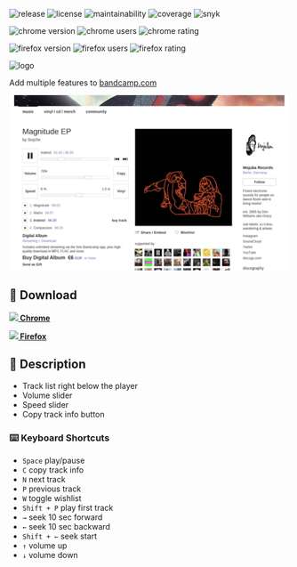 ![release](https://img.shields.io/github/v/release/bamdadsabbagh/bandcamp-plus--extension)
![license](https://img.shields.io/github/license/bamdadsabbagh/bandcamp-plus--extension)
![maintainability](https://img.shields.io/codeclimate/maintainability/bamdadsabbagh/bandcamp-plus--extension)
![coverage](https://img.shields.io/codeclimate/coverage/bamdadsabbagh/bandcamp-plus--extension)
![snyk](https://img.shields.io/snyk/vulnerabilities/github/bamdadsabbagh/bandcamp-plus--extension)

![chrome version](https://img.shields.io/chrome-web-store/v/hggjmjobahhmbmnfndhdgidchhhhjkad?label=chrome)
![chrome users](https://img.shields.io/chrome-web-store/users/hggjmjobahhmbmnfndhdgidchhhhjkad)
![chrome rating](https://img.shields.io/chrome-web-store/stars/hggjmjobahhmbmnfndhdgidchhhhjkad)

![firefox version](https://img.shields.io/amo/v/bandcamp?label=firefox)
![firefox users](https://img.shields.io/amo/users/bandcamp)
![firefox rating](https://img.shields.io/amo/stars/bandcamp?label=rating)

<img alt="logo" width="80px" src="https://raw.githubusercontent.com/bamdadsabbagh/bandcamp-plus--extension/master/assets/icons/bandcamp-plus-icon.svg">

Add multiple features to <a href="https://www.bandcamp.com/">bandcamp.com</a>

![](assets/screenshots/screenshot-01.png)

## 🚀 Download

**[<img height=30 src="https://icons.iconarchive.com/icons/cornmanthe3rd/plex/256/Internet-chrome-icon.png"> Chrome](https://chrome.google.com/webstore/detail/bandcamp%2B/hggjmjobahhmbmnfndhdgidchhhhjkad)**

**[<img height=30 src="https://icons.iconarchive.com/icons/cornmanthe3rd/plex/256/Internet-firefox-icon.png"> Firefox](https://addons.mozilla.org/firefox/addon/bandcamp)**

## 📖 Description

- Track list right below the player
- Volume slider
- Speed slider
- Copy track info button

### ⌨️ Keyboard Shortcuts

- `Space` play/pause
- `C` copy track info
- `N` next track
- `P` previous track
- `W` toggle wishlist
- `Shift + P` play first track
- `→` seek 10 sec forward
- `←` seek 10 sec backward
- `Shift + ←` seek start
- `↑` volume up
- `↓` volume down
